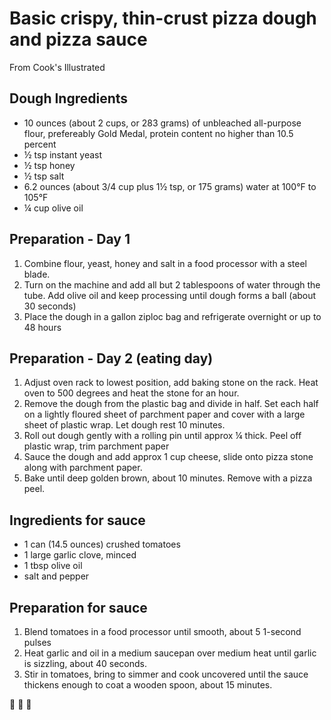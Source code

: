 # Basic crispy, thin-crust pizza dough and pizza sauce
From Cook's Illustrated

## Dough Ingredients
- 10 ounces (about 2 cups, or 283 grams) of unbleached all-purpose flour,
  prefereably Gold Medal, protein content no higher than 10.5 percent
- ½ tsp instant yeast
- ½ tsp honey
- ½ tsp salt
- 6.2 ounces (about 3/4 cup plus 1½ tsp, or 175 grams) water at 100°F to 105°F
- ¼ cup olive oil

## Preparation - Day 1
1. Combine flour, yeast, honey and salt in a food processor with a steel blade.
2. Turn on the machine and add all but 2 tablespoons of water through the tube. Add olive oil and keep processing until dough forms a ball (about 30 seconds)
3. Place the dough in a gallon ziploc bag and refrigerate overnight or up to 48 hours

## Preparation - Day 2 (eating day)
1. Adjust oven rack to lowest position, add baking stone on the rack. Heat oven to 500 degrees and heat the stone for an hour.
2. Remove the dough from the plastic bag and divide in half. Set each half on a
   lightly floured sheet of parchment paper and cover with a large sheet of
   plastic wrap. Let dough rest 10 minutes.
3. Roll out dough gently with a rolling pin until approx ¼ thick. Peel off plastic wrap, trim parchment paper
4. Sauce the dough and add approx 1 cup cheese, slide onto pizza stone along with parchment paper.
5. Bake until deep golden brown, about 10 minutes. Remove with a pizza peel.

## Ingredients for sauce
- 1 can (14.5 ounces) crushed tomatoes
- 1 large garlic clove, minced
- 1 tbsp olive oil
- salt and pepper

## Preparation for sauce
1. Blend tomatoes in a food processor until smooth, about 5 1-second pulses
2. Heat garlic and oil in a medium saucepan over medium heat until garlic is sizzling, about 40 seconds.
3. Stir in tomatoes, bring to simmer and cook uncovered until the sauce thickens enough to coat a wooden spoon, about 15 minutes.

:pizza: :cheese: :tomato:
